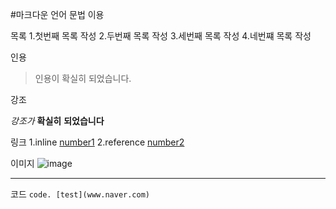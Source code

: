 #마크다운 언어 문법 이용

목록
1.첫번째 목록 작성
2.두번째 목록 작성
3.세번째 목록 작성
4.네번쨰 목록 작성

인용

> 인용이
> 확실히
> 되었습니다.

강조

*강조가*
**확실히**
**되었습니다**

링크
1.inline
[number1](blog.kalkin7.com/2014/02/10/lets-write-using-markdown/#31)
2.reference
[number2][information]


이미지
![image](http://dbscthumb.phinf.naver.net/2765_000_1/20131013160143988_L87SUOXTL.jpg/61753.jpg?type=m250&wm=N)



****


코드
`code. [test](www.naver.com)`


[information]: terms.naver.com/entry.nhn?docId=50304&categoryId=50304

